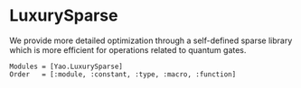 # LuxurySparse

We provide more detailed optimization through a self-defined sparse library which is more efficient for
operations related to quantum gates.

```@autodocs
Modules = [Yao.LuxurySparse]
Order   = [:module, :constant, :type, :macro, :function]
```
